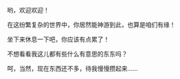 哟，欢迎欢迎！

在这纷繁复杂的世界中，你居然能神游到此，也算是咱们有缘！

坐下来休息一下吧，你应该有点累了！

不想看看我这儿都有些什么有意思的东东吗？

呵，当然，现在东西还不多，待我慢慢攒起来......


